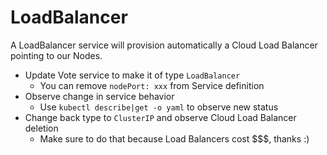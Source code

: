# LoadBalancer

A LoadBalancer service will provision automatically a Cloud Load Balancer pointing to our Nodes.

- Update Vote service to make it of type `LoadBalancer`
  - You can remove `nodePort: xxx` from Service definition
- Observe change in service behavior
  - Use `kubectl describe|get -o yaml` to observe new status
- Change back type to `ClusterIP` and observe Cloud Load Balancer deletion
  - Make sure to do that because Load Balancers cost $$$, thanks :)